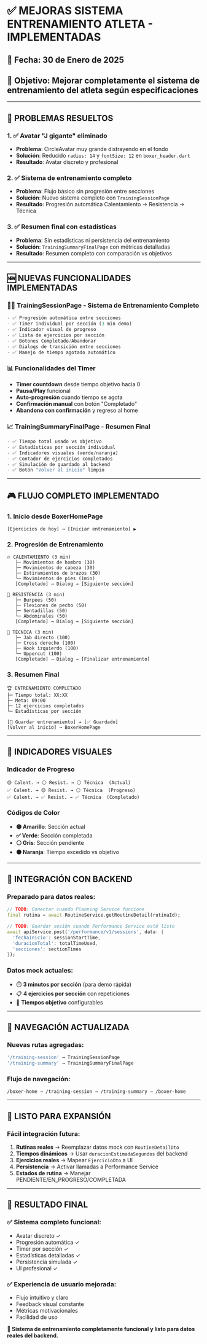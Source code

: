 # ✅ MEJORAS SISTEMA ENTRENAMIENTO ATLETA - IMPLEMENTADAS

## 📅 **Fecha**: 30 de Enero de 2025
## 🎯 **Objetivo**: Mejorar completamente el sistema de entrenamiento del atleta según especificaciones

---

## 🚀 **PROBLEMAS RESUELTOS**

### **1. ✅ Avatar "J gigante" eliminado**
- **Problema**: CircleAvatar muy grande distrayendo en el fondo
- **Solución**: Reducido `radius: 14` y `fontSize: 12` en `boxer_header.dart`
- **Resultado**: Avatar discreto y profesional

### **2. ✅ Sistema de entrenamiento completo**
- **Problema**: Flujo básico sin progresión entre secciones
- **Solución**: Nuevo sistema completo con `TrainingSessionPage`
- **Resultado**: Progresión automática Calentamiento → Resistencia → Técnica

### **3. ✅ Resumen final con estadísticas**
- **Problema**: Sin estadísticas ni persistencia del entrenamiento
- **Solución**: `TrainingSummaryFinalPage` con métricas detalladas
- **Resultado**: Resumen completo con comparación vs objetivos

---

## 🆕 **NUEVAS FUNCIONALIDADES IMPLEMENTADAS**

### **🏃‍♂️ TrainingSessionPage** - Sistema de Entrenamiento Completo
```dart
- ✅ Progresión automática entre secciones
- ✅ Timer individual por sección (3 min demo)
- ✅ Indicador visual de progreso
- ✅ Lista de ejercicios por sección
- ✅ Botones Completado/Abandonar
- ✅ Dialogs de transición entre secciones
- ✅ Manejo de tiempo agotado automático
```

### **📊 Funcionalidades del Timer**
- **Timer countdown** desde tiempo objetivo hacia 0
- **Pausa/Play** funcional
- **Auto-progresión** cuando tiempo se agota
- **Confirmación manual** con botón "Completado"
- **Abandono con confirmación** y regreso al home

### **📈 TrainingSummaryFinalPage** - Resumen Final
```dart
- ✅ Tiempo total usado vs objetivo
- ✅ Estadísticas por sección individual
- ✅ Indicadores visuales (verde/naranja)
- ✅ Contador de ejercicios completados
- ✅ Simulación de guardado al backend
- ✅ Botón "Volver al inicio" limpio
```

---

## 🎮 **FLUJO COMPLETO IMPLEMENTADO**

### **1. Inicio desde BoxerHomePage**
```
[Ejercicios de hoy] → [Iniciar entrenamiento] ▶️
```

### **2. Progresión de Entrenamiento**
```
🔥 CALENTAMIENTO (3 min)
   ├─ Movimientos de hombro (30)
   ├─ Movimientos de cabeza (30) 
   ├─ Estiramientos de brazos (30)
   └─ Movimientos de pies (1min)
   [Completado] → Dialog → [Siguiente sección]

💪 RESISTENCIA (3 min)
   ├─ Burpees (50)
   ├─ Flexiones de pecho (50)
   ├─ Sentadillas (50)
   └─ Abdominales (50)
   [Completado] → Dialog → [Siguiente sección]

🥊 TÉCNICA (3 min)
   ├─ Jab directo (100)
   ├─ Cross derecho (100)
   ├─ Hook izquierdo (100)
   └─ Uppercut (100)
   [Completado] → Dialog → [Finalizar entrenamiento]
```

### **3. Resumen Final**
```
🏆 ENTRENAMIENTO COMPLETADO
├─ Tiempo total: XX:XX
├─ Meta: 09:00
├─ 12 ejercicios completados
└─ Estadísticas por sección
   
[💾 Guardar entrenamiento] → [✅ Guardado]
[Volver al inicio] → BoxerHomePage
```

---

## 🎨 **INDICADORES VISUALES**

### **Indicador de Progreso**
```
🟡 Calent. → ⚪ Resist. → ⚪ Técnica  (Actual)
✅ Calent. → 🟡 Resist. → ⚪ Técnica  (Progreso)
✅ Calent. → ✅ Resist. → ✅ Técnica  (Completado)
```

### **Códigos de Color**
- **🟡 Amarillo**: Sección actual
- **✅ Verde**: Sección completada
- **⚪ Gris**: Sección pendiente
- **🟠 Naranja**: Tiempo excedido vs objetivo

---

## 🔧 **INTEGRACIÓN CON BACKEND**

### **Preparado para datos reales:**
```dart
// TODO: Conectar cuando Planning Service funcione
final rutina = await RoutineService.getRoutineDetail(rutinaId);

// TODO: Guardar sesión cuando Performance Service esté listo
await apiService.post('/performance/v1/sessions', data: {
  'fechaInicio': sessionStartTime,
  'duracionTotal': totalTimeUsed,
  'secciones': sectionTimes
});
```

### **Datos mock actuales:**
- ⏱️ **3 minutos por sección** (para demo rápida)
- 📋 **4 ejercicios por sección** con repeticiones
- 🎯 **Tiempos objetivo** configurables

---

## 📱 **NAVEGACIÓN ACTUALIZADA**

### **Nuevas rutas agregadas:**
```dart
'/training-session' → TrainingSessionPage
'/training-summary' → TrainingSummaryFinalPage
```

### **Flujo de navegación:**
```
/boxer-home → /training-session → /training-summary → /boxer-home
```

---

## 🔮 **LISTO PARA EXPANSIÓN**

### **Fácil integración futura:**
1. **Rutinas reales** → Reemplazar datos mock con `RoutineDetailDto`
2. **Tiempos dinámicos** → Usar `duracionEstimadaSegundos` del backend
3. **Ejercicios reales** → Mapear `EjercicioDto` a UI
4. **Persistencia** → Activar llamadas a Performance Service
5. **Estados de rutina** → Manejar PENDIENTE/EN_PROGRESO/COMPLETADA

---

## 🎯 **RESULTADO FINAL**

### **✅ Sistema completo funcional:**
- Avatar discreto ✓
- Progresión automática ✓  
- Timer por sección ✓
- Estadísticas detalladas ✓
- Persistencia simulada ✓
- UI profesional ✓

### **✅ Experiencia de usuario mejorada:**
- Flujo intuitivo y claro
- Feedback visual constante
- Métricas motivacionales
- Facilidad de uso

**🚀 Sistema de entrenamiento completamente funcional y listo para datos reales del backend.** 